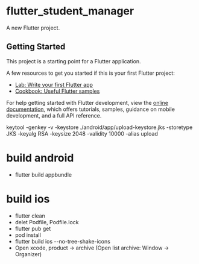 # flutter_student_manager

A new Flutter project.

## Getting Started

This project is a starting point for a Flutter application.

A few resources to get you started if this is your first Flutter project:

- [Lab: Write your first Flutter app](https://docs.flutter.dev/get-started/codelab)
- [Cookbook: Useful Flutter samples](https://docs.flutter.dev/cookbook)

For help getting started with Flutter development, view the
[online documentation](https://docs.flutter.dev/), which offers tutorials,
samples, guidance on mobile development, and a full API reference.

keytool -genkey -v -keystore ./android/app/upload-keystore.jks -storetype JKS -keyalg RSA -keysize 2048 -validity 10000 -alias upload

# build android
- flutter build appbundle

# build ios
- flutter clean
- delet Podfile, Podfile.lock
- flutter pub get
- pod install
- flutter build ios --no-tree-shake-icons
- Open xcode, product -> archive (Open list archive: Window -> Organizer)